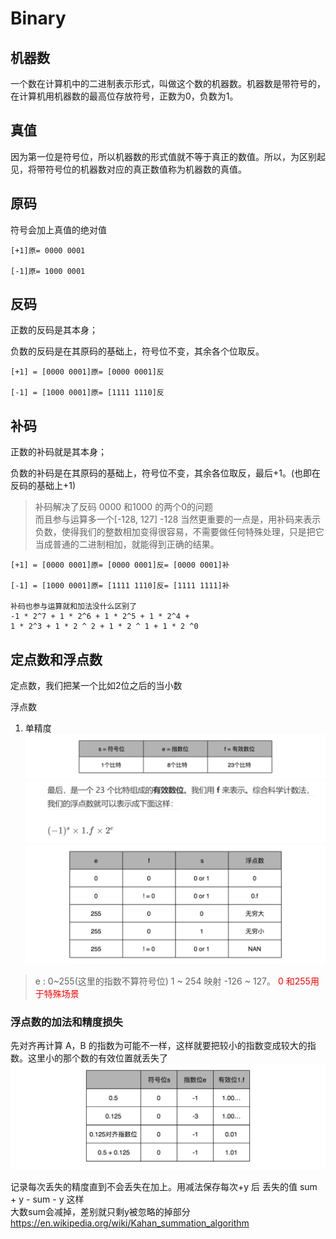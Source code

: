 # Binary

## 机器数
一个数在计算机中的二进制表示形式，叫做这个数的机器数。机器数是带符号的，在计算机用机器数的最高位存放符号，正数为0，负数为1。

## 真值
因为第一位是符号位，所以机器数的形式值就不等于真正的数值。所以，为区别起见，将带符号位的机器数对应的真正数值称为机器数的真值。


## 原码
符号会加上真值的绝对值
```
[+1]原= 0000 0001

[-1]原= 1000 0001
```


## 反码
正数的反码是其本身；

负数的反码是在其原码的基础上，符号位不变，其余各个位取反。
```
[+1] = [0000 0001]原= [0000 0001]反

[-1] = [1000 0001]原= [1111 1110]反
```

## 补码
正数的补码就是其本身；

负数的补码是在其原码的基础上，符号位不变，其余各位取反，最后+1。(也即在反码的基础上+1)
> 补码解决了反码 0000 和1000 的两个0的问题  
> 而且参与运算多一个[-128, 127] -128
> 当然更重要的一点是，用补码来表示负数，使得我们的整数相加变得很容易，不需要做任何特殊处理，只是把它当成普通的二进制相加，就能得到正确的结果。
```
[+1] = [0000 0001]原= [0000 0001]反= [0000 0001]补

[-1] = [1000 0001]原= [1111 1110]反= [1111 1111]补

补码也参与运算就和加法没什么区别了
-1 * 2^7 + 1 * 2^6 + 1 * 2^5 + 1 * 2^4 +
1 * 2^3 + 1 * 2 ^ 2 + 1 * 2 ^ 1 + 1 * 2 ^0
```


## 定点数和浮点数
定点数，我们把某一个比如2位之后的当小数


浮点数
1. 单精度
![](assets/Binary_float.png)
![](assets/Binary_科学计数法.png)
![](assets/Binary_float特殊表示.png)
> e : 0~255(这里的指数不算符号位) 1 ~ 254 映射 -126 ~ 127。 <font color="red">0 和255用于特殊场景</font>
>
>


### 浮点数的加法和精度损失
先对齐再计算
A，B 的指数为可能不一样，这样就要把较小的指数变成较大的指数。这里小的那个数的有效位置就丢失了
![](assets/Binary_对齐指数的精度损失.png)   

记录每次丢失的精度直到不会丢失在加上。用减法保存每次+y 后 丢失的值
sum + y - sum - y 这样  
大数sum会减掉，差别就只剩y被忽略的掉部分
https://en.wikipedia.org/wiki/Kahan_summation_algorithm